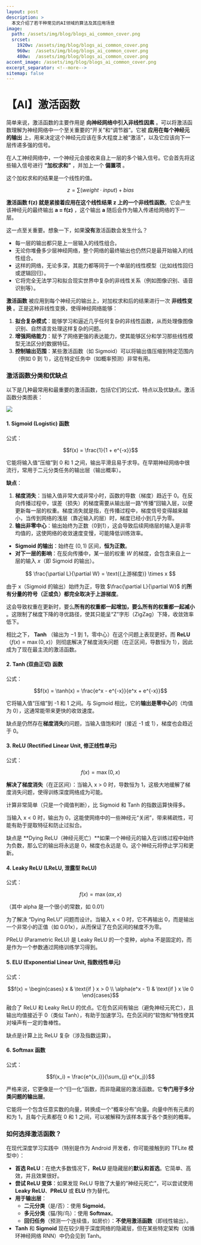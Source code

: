```yaml
---
layout: post
description: > 
  本文介绍了若干种常见的AI领域的算法及其应用场景
image: 
  path: /assets/img/blog/blogs_ai_common_cover.png
  srcset: 
    1920w: /assets/img/blog/blogs_ai_common_cover.png
    960w:  /assets/img/blog/blogs_ai_common_cover.png
    480w:  /assets/img/blog/blogs_ai_common_cover.png
accent_image: /assets/img/blog/blogs_ai_common_cover.png
excerpt_separator: <!--more-->
sitemap: false
---
```

# 【AI】激活函数
简单来说，激活函数的主要作用是 **向神经网络中引入非线性因素** 。可以将激活函数理解为神经网络中一个至关重要的“开关”和“调节器”。它被 **应用在每个神经元的输出** 上，用来决定这个神经元应该在多大程度上被“激活”，以及它应该向下一层传递多强的信号。

在人工神经网络中，一个神经元会接收来自上一层的多个输入信号。它会首先将这些输入信号进行 **“加权求和”** ，并加上一个 **偏置项** 。

这个加权求和的结果是一个线性的值。

$$z = \sum(weight \cdot input) + bias$$

**激活函数 f(z) 就是紧接着应用在这个线性结果 z 上的一个非线性函数**。它会产生该神经元的最终输出 **a = f(z)** ，这个输出 **a** 随后会作为输入传递给网络的下一层。

这一点至关重要。想象一下，如果**没有**激活函数会发生什么？

* 每一层的输出都只是上一层输入的线性组合。
* 无论你堆叠多少层神经网络，整个网络的最终输出也仍然只是最开始输入的线性组合。
* 这样的网络，无论多深，其能力都等同于一个单层的线性模型（比如线性回归或逻辑回归）。
* 它将完全无法学习和拟合现实世界中复杂的非线性关系（例如图像识别、语音识别等）。


**激活函数** 被应用到每个神经元的输出上，对加权求和后的结果进行一次 **非线性变换** 。正是这种非线性变换，使得神经网络能够：

1.  **拟合复杂模式**：能够学习和逼近几乎任何复杂的非线性函数，从而处理像图像识别、自然语言处理这样复杂的问题。
2.  **增强网络能力**：赋予了网络更强的表达能力，使其能够区分和学习那些线性模型无法区分的数据特征。
3.  **控制输出范围**：某些激活函数（如 Sigmoid）可以将输出值压缩到特定范围内（例如 0 到 1），这在特定任务中（如概率预测）非常有用。

### 激活函数分类和优缺点
以下是几种最常用和最重要的激活函数，包括它们的公式、特点以及优缺点。激活函数分类图表：

![](/assets/img/blog/blogs_ai_activation_func.png)

#### 1. Sigmoid (Logistic) 函数
公式：

$$f(x) = \frac{1}{1 + e^{-x}}$$

它能将输入值“压缩”到 0 和 1 之间，输出平滑且易于求导。在早期神经网络中很流行，常用于二元分类任务的输出层（输出概率）。

**缺点**：
1.  **梯度消失**：当输入值非常大或非常小时，函数的导数（梯度）趋近于 0。在反向传播过程中，误差（损失）的梯度需要从输出层一路“传播”回输入层，以便更新每一层的权重。梯度消失就是指，在传播过程中，梯度信号变得越来越小，当传到网络的浅层（靠近输入的层）时，梯度已经小到几乎为零。
2.  **输出非零中心**：输出始终为正数（0到1），这会导致后续网络层的输入是非零均值的，这使网络的收敛速度变慢，可能降低训练效率。

* **Sigmoid 的输出**：始终在 $(0, 1)$ 区间，**恒为正数**。
* **对下一层的影响**：在反向传播中，某一层的权重 $W$ 的梯度，会包含来自上一层的输入 $x$（即 Sigmoid 的输出）。

$$
\frac{\partial L}{\partial W} = \text{(上游梯度)} \times x
$$

由于 x（Sigmoid 的输出）始终为正，导致 $\frac{\partial L}{\partial W}$ 的**所有分量的符号（正或负）都完全取决于上游梯度**。

这会导致权重在更新时，要么**所有的权重都一起增加，要么所有的权重都一起减小** 。这限制了梯度下降的寻优路径，使其只能呈“Z”字形（ZigZag）下降，收敛效率低下。

相比之下， **Tanh** （输出为 $-1$ 到 $1$，零中心）在这个问题上表现更好。而 **ReLU** （$f(x) = \max(0, x)$）则彻底解决了梯度消失问题（在正区间，导数恒为 1），因此成为了现在最主流的激活函数。
#### 2. Tanh (双曲正切) 函数
公式：

$$f(x) = \tanh(x) = \frac{e^x - e^{-x}}{e^x + e^{-x}}$$

它将输入值“压缩”到 -1 和 1 之间。与 Sigmoid 相比，它的**输出是零中心**的（均值为 0），这通常能带来更快的收敛速度。

缺点是仍然存在**梯度消失**的问题，当输入值饱和时（接近 -1 或 1），梯度也会趋近于 0。
#### 3. ReLU (Rectified Linear Unit, 修正线性单元)
公式：

$$f(x) = \max(0, x)$$

**解决了梯度消失**（在正区间）：当输入 x > 0 时，导数恒为 1，这极大地缓解了梯度消失问题，使得训练深度网络成为可能。

计算非常简单（只是一个阈值判断），比 Sigmoid 和 Tanh 的指数运算快得多。

当输入 x < 0 时，输出为 0，这能使网络中的一些神经元“关闭”，带来稀疏性，可能有助于提取特征和防止过拟合。

缺点是 **Dying ReLU（神经元死亡）**如果一个神经元的输入在训练过程中始终为负数，那么它的输出将永远是 0，梯度也永远是 0。这个神经元将停止学习和更新。
#### 4. Leaky ReLU (LReLU, 泄露型 ReLU)
公式：

$$f(x) = \max(\alpha x, x)$$

（其中 alpha 是一个很小的常数，如 0.01）

为了解决 “Dying ReLU” 问题而设计。当输入 x < 0 时，它不再输出 0，而是输出一个非常小的正值（如 0.01x），从而保证了在负区间的梯度不为零。

PReLU (Parametric ReLU) 是 Leaky ReLU 的一个变种，alpha 不是固定的，而是作为一个参数通过网络训练学习得到。
#### 5. ELU (Exponential Linear Unit, 指数线性单元)
公式：

$$f(x) = \begin{cases} x & \text{if } x > 0 \\ \alpha(e^x - 1) & \text{if } x \le 0 \end{cases}$$

融合了 ReLU 和 Leaky ReLU 的优点。它在负区间有输出（避免神经元死亡），且输出均值接近于 0（类似 Tanh），有助于加速学习。在负区间的“软饱和”特性使其对噪声有一定的鲁棒性。

缺点是计算上比 ReLU 复杂（涉及指数运算）。
#### 6. Softmax 函数
公式：

$$f(x_i) = \frac{e^{x_i}}{\sum_{j} e^{x_j}}$$


严格来说，它更像是一个“归一化”函数，而非隐藏层的激活函数。它**专门用于多分类问题的输出层**。

它能将一个包含任意实数的向量，转换成一个“概率分布”向量。向量中所有元素的和为 1，且每个元素都在 0 和 1 之间，可以被解释为该样本属于各个类别的概率。

### 如何选择激活函数？
在现代深度学习实践中（特别是作为 Android 开发者，你可能接触到的 TFLite 模型中）：
* **首选 ReLU**：在绝大多数情况下，**ReLU** 是隐藏层的**默认和首选**。它简单、高效，并且效果很好。
* **尝试 ReLU 变体**：如果发现 ReLU 导致了大量的“神经元死亡”，可以尝试使用 **Leaky ReLU**、**PReLU** 或 **ELU** 作为替代。
* **用于输出层**：
    * **二元分类**（是/否）：使用 **Sigmoid**。
    * **多元分类**（猫/狗/鸟）：使用 **Softmax**。
    * **回归任务**（预测一个连续值，如房价）：**不使用激活函数**（即线性输出）。
* **Tanh** 和 **Sigmoid** 现在较少用于深度网络的隐藏层，但在某些特定架构（如循环神经网络 RNN）中仍会见到 Tanh。